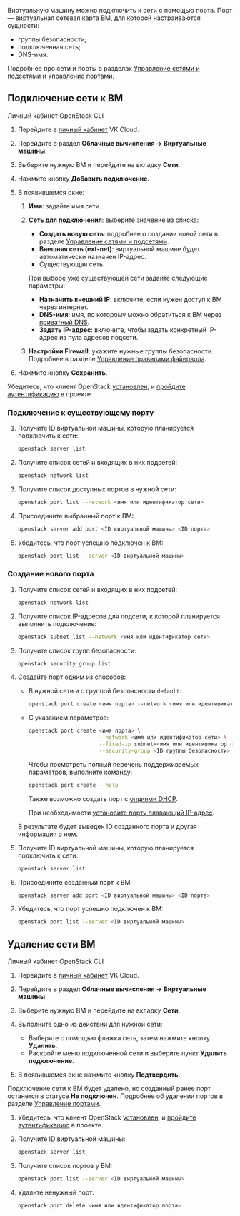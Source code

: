 Виртуальную машину можно подключить к сети с помощью порта. Порт — виртуальная сетевая карта ВМ, для которой настраиваются сущности:

- группы безопасности;
- подключенная сеть;
- DNS-имя.

Подробнее про сети и порты в разделах [Управление сетями и подсетями](/ru/networks/vnet/operations/manage-net) и [Управление портами](/ru/networks/vnet/operations/manage-ports).

## Подключение сети к ВМ

<tabs>
<tablist>
<tab>Личный кабинет</tab>
<tab>OpenStack CLI</tab>
</tablist>
<tabpanel>

1. Перейдите в [личный кабинет](https://mcs.mail.ru/app/) VK Cloud.
2. Перейдите в раздел **Облачные вычисления → Виртуальные машины**.
3. Выберите нужную ВМ и перейдите на вкладку **Сети**.
4. Нажмите кнопку **Добавить подключение**.
5. В появившемся окне:

   1. **Имя**: задайте имя сети.
   2. **Сеть для подключения**: выберите значение из списка:

      - **Создать новую сеть**: подробнее о создании новой сети в разделе [Управление сетями и подсетями](/ru/networks/vnet/operations/manage-net).
      - **Внешняя сеть (ext-net)**: виртуальной машине будет автоматически назначен IP-адрес.
      - Существующая сеть.

      При выборе уже существующей сети задайте следующие параметры:

      - **Назначить внешний IP**: включите, если нужен доступ к ВМ через интернет.
      - **DNS-имя**: имя, по которому можно обратиться к ВМ через [приватный DNS](/ru/networks/dns/private-dns).
      - **Задать IP-адрес**: включите, чтобы задать конкретный IP-адрес из пула адресов подсети.

   3. **Настройки Firewall**: укажите нужные группы безопасности. Подробнее в разделе [Управление правилами файервола](/ru/networks/vnet/operations/secgroups).

7. Нажмите кнопку **Сохранить**.

</tabpanel>
<tabpanel>

Убедитесь, что клиент OpenStack [установлен](/ru/manage/tools-for-using-services/openstack-cli#1_ustanovite_klient_openstack), и [пройдите аутентификацию](/ru/manage/tools-for-using-services/openstack-cli#3_proydite_autentifikaciyu) в проекте.

### Подключение к существующему порту

1. Получите ID виртуальной машины, которую планируется подключить к сети:

   ```bash
   openstack server list
   ```

1. Получите список сетей и входящих в них подсетей:

   ```bash
   openstack network list
   ```

1. Получите список доступных портов в нужной сети:

   ```bash
   openstack port list --network <имя или идентификатор сети>
   ```

1. Присоедините выбранный порт к ВМ:

   ```bash
   openstack server add port <ID виртуальной машины> <ID порта>
   ```

1. Убедитесь, что порт успешно подключен к ВМ:

   ```bash
   openstack port list --server <ID виртуальной машины>
   ```

### Создание нового порта

1. Получите список сетей и входящих в них подсетей:

   ```bash
   openstack network list
   ```

1. Получите список IP-адресов для подсети, к которой планируется выполнить подключение:

   ```bash
   openstack subnet list --network <имя или идентификатор сети>
   ```

1. Получите список групп безопасности:

   ```bash
   openstack security group list
   ```

1. Создайте порт одним из способов:

   - В нужной сети и с группой безопасности `default`:

      ```bash
      openstack port create <имя порта> --network <имя или идентификатор сети>
      ```

   - С указанием параметров:

      ```bash
      openstack port create <имя порта> \
                            --network <имя или идентификатор сети> \
                            --fixed-ip subnet=<имя или идентификатор подсети>,ip-address=<IP-адрес порта> \
                            --security-group <ID группы безопасности>
      ```

      Чтобы посмотреть полный перечень поддерживаемых параметров, выполните команду:

      ```bash
      openstack port create --help
      ```

      Также возможно создать порт с [опциями DHCP](https://github.com/Juniper/contrail-controller/wiki/Extra-DHCP-Options).

      При необходимости [установите порту плавающий IP-адрес](/ru/networks/vnet/operations/manage-floating-ip).

   В результате будет выведен ID созданного порта и другая информация о нем.

1. Получите ID виртуальной машины, которую планируется подключить к сети:

   ```bash
   openstack server list
   ```

1. Присоедините созданный порт к ВМ:

   ```bash
   openstack server add port <ID виртуальной машины> <ID порта>
   ```

1. Убедитесь, что порт успешно подключен к ВМ:

   ```bash
   openstack port list --server <ID виртуальной машины>
   ```

</tabpanel>
</tabs>

## Удаление сети ВМ

<tabs>
<tablist>
<tab>Личный кабинет</tab>
<tab>OpenStack CLI</tab>
</tablist>
<tabpanel>

1. Перейдите в [личный кабинет](https://mcs.mail.ru/app/) VK Cloud.
2. Перейдите в раздел **Облачные вычисления → Виртуальные машины**.
3. Выберите нужную ВМ и перейдите на вкладку **Сети**.
4. Выполните одно из действий для нужной сети:

   - Выберите с помощью флажка сеть, затем нажмите кнопку **Удалить**.
   - Раскройте меню подключенной сети и выберите пункт **Удалить подключение**.

5. В появившемся окне нажмите кнопку **Подтвердить**.

Подключение сети к ВМ будет удалено, но созданный ранее порт останется в статусе **Не подключен**. Подробнее об удалении портов в разделе [Управление портами](/ru/networks/vnet/operations/manage-ports).

</tabpanel>
<tabpanel>

1. Убедитесь, что клиент OpenStack [установлен](/ru/manage/tools-for-using-services/openstack-cli#1_ustanovite_klient_openstack), и [пройдите аутентификацию](/ru/manage/tools-for-using-services/openstack-cli#3_proydite_autentifikaciyu) в проекте.
2. Получите ID виртуальной машины:

   ```bash
   openstack server list
   ```

3. Получите список портов у ВМ:

   ```bash
   openstack port list --server <ID виртуальной машины>
   ```

4. Удалите ненужный порт:

   ```bash
   openstack port delete <имя или идентификатор порта>
   ```

</tabpanel>
</tabs>
